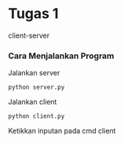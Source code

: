 # Tugas 1

client-server

### Cara Menjalankan Program

Jalankan server

```
python server.py
```

Jalankan client

```
python client.py
```

Ketikkan inputan pada cmd client